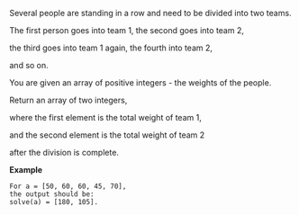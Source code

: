 Several people are standing in a row and need to be divided into two teams. 

The first person goes into team 1, the second goes into team 2, 

the third goes into team 1 again, the fourth into team 2, 

and so on.

You are given an array of positive integers - the weights of the people. 

Return an array of two integers, 

where the first element is the total weight of team 1, 

and the second element is the total weight of team 2 

after the division is complete.

**Example**

    For a = [50, 60, 60, 45, 70], 
    the output should be:
    solve(a) = [180, 105].

